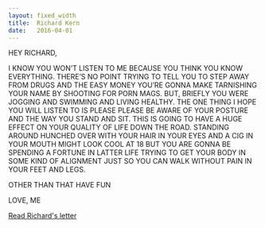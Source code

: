 ```yaml
---
layout: fixed_width
title:  Richard Kern
date:   2016-04-01
---
```


<div class="letter-text">
<p>HEY RICHARD,</p>
<p>I KNOW YOU WON’T LISTEN TO ME BECAUSE YOU THINK YOU KNOW EVERYTHING. THERE’S NO POINT TRYING TO TELL YOU TO STEP AWAY FROM DRUGS AND THE EASY MONEY YOU’RE GONNA MAKE TARNISHING YOUR NAME BY SHOOTING FOR PORN MAGS. BUT, BRIEFLY YOU WERE JOGGING AND SWIMMING AND LIVING HEALTHY. THE ONE THING I HOPE YOU WILL LISTEN TO IS PLEASE PLEASE BE AWARE OF YOUR POSTURE AND THE WAY YOU STAND AND SIT. THIS IS GOING TO HAVE A HUGE EFFECT ON YOUR QUALITY OF LIFE DOWN THE ROAD. STANDING AROUND HUNCHED OVER WITH YOUR HAIR IN YOUR EYES AND A CIG IN YOUR MOUTH MIGHT LOOK COOL AT 18 BUT YOU ARE GONNA BE SPENDING A FORTUNE IN LATTER LIFE TRYING TO GET YOUR BODY IN SOME KIND OF ALIGNMENT JUST SO YOU CAN WALK WITHOUT PAIN IN YOUR FEET AND LEGS.</p>
<p>OTHER THAN THAT HAVE FUN</p>
<p>LOVE, ME</p>
</div>


<div class="letter-links">
  <a class="page-link" href="{{ '/richard-kern/' | prepend: site.baseurl }}">Read Richard's letter</a>
</div>

